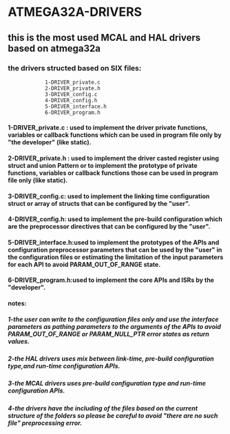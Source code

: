 # ATMEGA32A-DRIVERS
## this is the most used MCAL and HAL drivers based on atmega32a 
### the drivers structed based on SIX files:
                1-DRIVER_private.c
                2-DRIVER_private.h
                3-DRIVER_config.c
                4-DRIVER_config.h
                5-DRIVER_interface.h
                6-DRIVER_program.h

####  1-DRIVER_private.c : used to implement the driver private functions, variables or callback functions which can be used in program file only by "the developer" (like static).
####  2-DRIVER_private.h : used to implement the driver casted register using struct and union Pattern or to implement the prototype of private functions, variables or callback functions those can be used in program file only (like static).
####  3-DRIVER_config.c: used to implement the linking time configuration struct or array of structs that can be configured by the "user".
####  4-DRIVER_config.h: used to implement the pre-build configuration which are the preprocessor directives that can be configured by the "user".
####  5-DRIVER_interface.h:used to implement the prototypes of the APIs and configuration preprocessor parameters that can be used by the "user" in the configuration files or estimating the limitation of the input parameters for each API to avoid PARAM_OUT_OF_RANGE state.
####  6-DRIVER_program.h:used to implement the core APIs and ISRs by the "developer".


#### notes:
 
#####   1-the user can write to the configuration files only and use the interface parameters as pathing parameters to the arguments of the APIs to avoid PARAM_OUT_OF_RANGE or PARAM_NULL_PTR error states as return values.
  
#####    2-the HAL drivers uses mix between link-time, pre-build configuration type,and run-time configuration APIs.
 
#####    3-the MCAL drivers uses pre-build configuration type and run-time configuration APIs.
 
#####    4-the drivers have the including of the files based on the current structure of the folders so please be careful to avoid "there are no such file" preprocessing error.
                     
